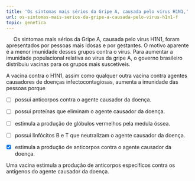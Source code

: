 ```yaml
---
title: 'Os sintomas mais sérios da Gripe A, causada pelo vírus H1N1,'
url: os-sintomas-mais-serios-da-gripe-a-causada-pelo-virus-h1n1-f
topic: genetica
---
```



     Os sintomas mais sérios da Gripe A, causada pelo vírus H1N1, foram apresentados por pessoas mais idosas e por gestantes. O motivo aparente é a menor imunidade desses grupos contra o vírus. Para aumentar a imunidade populacional relativa ao vírus da gripe A, o governo brasileiro distribuiu vacinas para os grupos mais suscetíveis.

A vacina contra o H1N1, assim como qualquer outra vacina contra agentes causadores de doenças infectocontagiosas, aumenta a imunidade das pessoas porque



- [ ] possui anticorpos contra o agente causador da doença.
- [ ] possui proteínas que eliminam o agente causador da doença.
- [ ] estimula a produção de glóbulos vermelhos pela medula óssea.
- [ ] possui linfócitos B e T que neutralizam o agente causador da doença.
- [x] estimula a produção de anticorpos contra o agente causador da doença.


Uma vacina estimula a produção de anticorpos específicos contra os antígenos do agente causador da doença.
